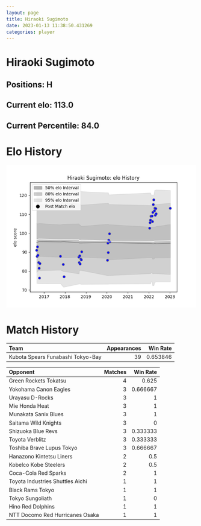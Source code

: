 ```yaml
---  
layout: page  
title: Hiraoki Sugimoto  
date: 2023-01-13 11:38:50.431269  
categories: player  
---
```

# Hiraoki Sugimoto

## Positions: H

## Current elo: 113.0

## Current Percentile: 84.0

# Elo History


![elo history](history_HiraokiSugimoto.png)
# Match History


| Team                              |   Appearances |   Win Rate |
|:----------------------------------|--------------:|-----------:|
| Kubota Spears Funabashi Tokyo-Bay |            39 |   0.653846 |

| Opponent                         |   Matches |   Win Rate |
|:---------------------------------|----------:|-----------:|
| Green Rockets Tokatsu            |         4 |   0.625    |
| Yokohama Canon Eagles            |         3 |   0.666667 |
| Urayasu D-Rocks                  |         3 |   1        |
| Mie Honda Heat                   |         3 |   1        |
| Munakata Sanix Blues             |         3 |   1        |
| Saitama Wild Knights             |         3 |   0        |
| Shizuoka Blue Revs               |         3 |   0.333333 |
| Toyota Verblitz                  |         3 |   0.333333 |
| Toshiba Brave Lupus Tokyo        |         3 |   0.666667 |
| Hanazono Kintetsu Liners         |         2 |   0.5      |
| Kobelco Kobe Steelers            |         2 |   0.5      |
| Coca-Cola Red Sparks             |         2 |   1        |
| Toyota Industries Shuttles Aichi |         1 |   1        |
| Black Rams Tokyo                 |         1 |   1        |
| Tokyo Sungoliath                 |         1 |   0        |
| Hino Red Dolphins                |         1 |   1        |
| NTT Docomo Red Hurricanes Osaka  |         1 |   1        |